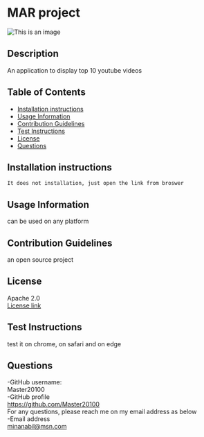 # MAR project

![This is an image](https://img.shields.io/badge/license-Apache%202.0-brightgreen)



## Description
An application to display top 10 youtube videos

## Table of Contents
- [Installation instructions](#installation-instructions)
- [Usage Information](#usage-information)
- [Contribution Guidelines](#contribution-guidelines)
- [Test Instructions](#test-instructions)
- [License](#license)
- [Questions](#questions)


## Installation instructions 
```It does not installation, just open the link from broswer```

## Usage Information
can be used on any platform

## Contribution Guidelines
an open source project

## License
Apache 2.0<br>
[License link](#license)

## Test Instructions
test it on chrome, on safari and on edge

## Questions
-GitHub username:<br>Master20100<br>
-GitHub profile<br>
https://github.com/Master20100<br>
For any questions, please reach me on my email address as below <br>
-Email address<br>
<minanabil@msn.com>

  